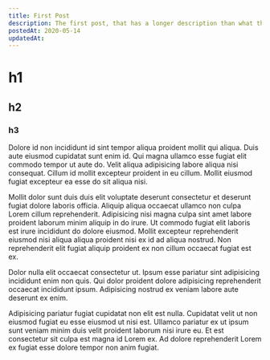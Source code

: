 ```yaml
---
title: First Post
description: The first post, that has a longer description than what the second post has.
postedAt: 2020-05-14
updatedAt:
---
```


# h1

## h2

### h3

Dolore id non incididunt id sint tempor aliqua proident mollit qui aliqua. Duis aute eiusmod cupidatat sunt enim id. Qui magna ullamco esse fugiat elit commodo tempor ut aute do. Velit aliqua adipisicing labore aliqua nisi consequat. Cillum id mollit excepteur proident in eu cillum. Mollit eiusmod fugiat excepteur ea esse do sit aliqua nisi.

Mollit dolor sunt duis duis elit voluptate deserunt consectetur et deserunt fugiat dolore laboris officia. Aliquip aliqua occaecat ullamco non culpa Lorem cillum reprehenderit. Adipisicing nisi magna culpa sint amet labore proident laborum minim aliquip in do irure. Ut commodo fugiat elit laboris est irure incididunt do dolore eiusmod. Mollit excepteur reprehenderit eiusmod nisi aliqua aliqua proident nisi ex id ad aliqua nostrud. Non reprehenderit elit fugiat aliquip proident ex non cillum occaecat fugiat est ex.

Dolor nulla elit occaecat consectetur ut. Ipsum esse pariatur sint adipisicing incididunt enim non quis. Qui dolor proident dolore adipisicing reprehenderit occaecat incididunt ipsum. Adipisicing nostrud ex veniam labore aute deserunt ex enim.

Adipisicing pariatur fugiat cupidatat non elit est nulla. Cupidatat velit ut non eiusmod fugiat eu esse eiusmod ut nisi est. Ullamco pariatur ex ut ipsum sunt veniam minim duis velit proident laborum nisi irure eu. Et est consectetur sit culpa est magna id Lorem ex. Ad dolore reprehenderit Lorem ex fugiat esse dolore tempor non anim fugiat.